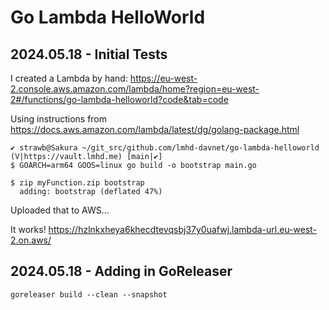 # Go Lambda HelloWorld


## 2024.05.18 - Initial Tests

I created a Lambda by hand:
https://eu-west-2.console.aws.amazon.com/lambda/home?region=eu-west-2#/functions/go-lambda-helloworld?code&tab=code


Using instructions from
https://docs.aws.amazon.com/lambda/latest/dg/golang-package.html


```
✔ strawb@Sakura ~/git_src/github.com/lmhd-davnet/go-lambda-helloworld (V|https://vault.lmhd.me) [main|✔]
$ GOARCH=arm64 GOOS=linux go build -o bootstrap main.go

$ zip myFunction.zip bootstrap
  adding: bootstrap (deflated 47%)
```

Uploaded that to AWS...


It works!
https://hzlnkxheya6khecdtevqsbj37y0uafwj.lambda-url.eu-west-2.on.aws/


## 2024.05.18 - Adding in GoReleaser


```
goreleaser build --clean --snapshot
```
